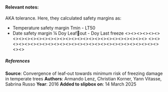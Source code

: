 #### **Relevant notes**:
AKA tolerance. Here, they calculated safety margins as:
- Temperature safety margin Tmin - LT50
- Date safety margin ¼ Doy Leafout - Doy Last freeze
<><><><><><><><><><><><><><><><><><><><><><><><><><><><><>
<><><><><><><><><><><><><><><><><><><><><><><><><><><><><>
##### References
**Source**: Convergence of leaf‐out towards minimum risk of freezing damage in temperate trees
**Authors**: Armando Lenz, Christian Korner, Yann Vitasse, Sabrina Russo
**Year**: 2016
**Added to slipbox on**: 14 March 2025